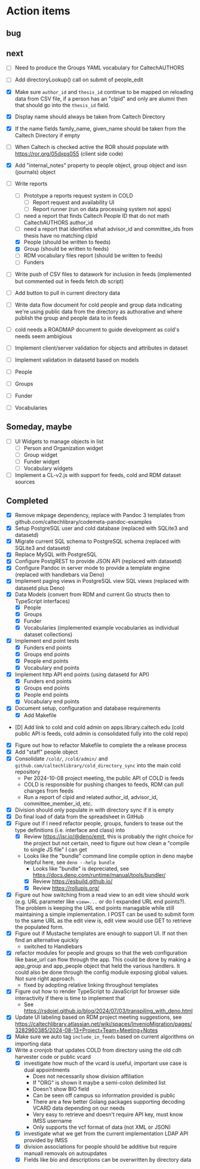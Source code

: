 
Action items
============

bug
---


next
----

- [ ] Need to produce the Groups YAML vocabulary for CaltechAUTHORS
- [ ] Add directoryLookup() call on submit of people_edit
- [X] Make sure `author_id` and `thesis_id` continue to be mapped on reloading data from CSV file, if a person has an "clpid" and only are alumni then that should go into the `thesis_id` field.
- [X] Display name should always be taken from Caltech Directory
- [X] If the name fields family_name, given_name should be taken from the Caltech Directory if empty
- [ ] When Caltech is checked active the ROR should populate with https://ror.org/05dxps055 (client side code)
- [X] Add "internal_notes" property to people object, group object and issn (journals) object
- [ ] Write reports
  - [ ] Prototype a reports request system in COLD
    - [ ] Report request and availability UI
    - [ ] Report runner (run on data processing system not apps)
  - [ ] need a report that finds Caltech People ID that do not math CaltechAUTHORS author_id
  - [ ] need a report that identifies what advisor_id and committee_ids from thesis have no matching clpid
  - [X] People (should be written to feeds)
  - [X] Group  (should be written to feeds)
  - [ ] RDM vocabulary files report (should be written to feeds)
  - [ ] Funders
- [ ] Write push of CSV files to datawork for inclusion in feeds (implemented but commented out in feeds fetch db script)
- [ ] Add button to pull in current directory data
- [ ] Write data flow document for cold people and group data indicating we're using public data from the directory as authorative and where publish the group and people data to in feeds
- [ ] cold needs a ROADMAP document to guide development as cold's needs seem ambigious
- [ ] Implement client/server validation for objects and attributes in dataset
 - [ ] Implement validation in datasetd based on models
 - [ ] People
 - [ ] Groups
 - [ ] Funder
 - [ ] Vocabularies


Someday, maybe
--------------

- [ ] UI Widgets to manage objects in list
  - [ ] Person and Organization widget
  - [ ] Group widget
  - [ ] Funder widget
  - [ ] Vocabulary widgets
- [ ] Implement a CL-v2.js with support for feeds, cold and RDM dataset sources

## Completed

- [x] Remove mkpage dependency, replace with Pandoc 3 templates from github.com/caltechlibrary/codemeta-pandoc-examples
- [X] Setup PostgreSQL user and cold database (replaced with SQLite3 and datasetd)
- [X] Migrate current SQL schema to PostgreSQL schema (replaced with SQLite3 and datasetd)
- [X] Replace MySQL with PostgreSQL
- [X] Configure PostgREST to provide JSON API (replaced with datasetd)
- [X] Configure Pandoc in server mode to provide a template engine (replaced with handlebars via Deno)
- [X] Implement paging views in PostgreSQL view SQL views (replaced with datasetd plus Deno)
- [X] Data Models (convert from RDM and current Go structs then to TypeScript interfaces)
  - [X] People
  - [X] Groups
  - [X] Funder
  - [X] Vocabularies (implemented example vocabularies as individual dataset collections)
- [X] Implement end point tests
  - [X] Funders end points
  - [X] Groups end points
  - [X] People end points
  - [X] Vocabulary end points
- [X] Implement http API end points (using datasetd for API)
  - [X] Funders end points
  - [X] Groups end points
  - [X] People end points
  - [X] Vocabulary end points
- [X] Document setup, configuration and database requirements
  - [X] Add Makefile
- [D] Add link to cold and cold admin on apps.library.caltech.edu (cold public API is feeds, cold admin is consolidated fully into the cold repo)
- [X] Figure out how to refactor Makefile to complete the a release process
- [X] Add "staff" people object
- [X] Consolidate `/cold/`, `/cold/admin/` and `github.com/caltechlibrary/cold_directory_sync` into the main cold repository
  - Per 2024-10-08 project meeting, the public API of COLD is feeds
  - COLD is responsible for pushing changes to feeds, RDM can pull changes from feeds
  - Run a report of clpid and related author_id, advisor_id, committee_member_id, etc.
- [X] Division should only populate in with directory sync if it is empty
- [X] Do final load of data from the spreadsheet in GitHub
- [X] Figure out if I need refactor people, groups, funders to tease out the type definitions (i.e. interface and class) into 
  - [X] Review https://jsr.io/@deno/emit, this is probably the right choice for the project but not certain, need to figure out how clean a "compile to single JS file" I can get
  - Looks like the "bundle" command line compile option in deno maybe helpful here, see `deno --help bundle`
    - Looks like "bundle" is depreciated, see https://docs.deno.com/runtime/manual/tools/bundler/
    - [X] Review https://esbuild.github.io/
    - [X] Review https://rollupjs.org/
- [X] Figure out how switching from a read view to an edit view should work (e.g. URL parameter like `view=...` or do I expanded URL end points?). The problem is keeping the URL end points managable while still maintaining a simple implementation. I POST can be used to submit form to the same URL as the edit view is, edit view would use GET to retrieve the populated form. 
- [X] Figure out if Mustache templates are enough to support UI. If not then find an alternative quickly
    - switched to Handlebars
- [X] refactor modules for people and groups so that the web configuration like base\_url can flow through the app. This could be done by making a app\_group and app\_people object that held the various handlers. It could also be done through the config module exposing global values. Not sure right approach.
  - fixed by adopting relative linking throughout templates
- [X] Figure out how to render TypeScript to JavaScript for browser side interactivity if there is time to implement that
    - See https://rsdoiel.github.io/blog/2024/07/03/transpiling_with_deno.html
- [X] Update UI labeling based on RDM project meeting suggestions, see https://caltechlibrary.atlassian.net/wiki/spaces/InvenioMigration/pages/3282960385/2024-08-13+Project+Team+Meeting+Notes
- [X] Make sure we auto tag `include_in_feeds` based on current algorithms on importing data
- [X] Write a cronjob that updates COLD from directory using the old cdh harvester code or public vcard
  - [X] investigate how much of the vcard is useful, important use case is dual appointments
    - Does not necessarily show division affiliation
    - If "ORG" is shown it maybe a semi-colon delimited list
    - Doesn't show BIO field
    - Can be seen off campus so information provided is public
    - There are a few better Golang packages supporting decoding VCARD data depending on our needs
    - Very easy to retrieve and doesn't require API key, must know IMSS username
    - Only supports the vcf format of data (not XML or JSON)
  - [X] investigate what we get from the current implementation LDAP API provided by IMSS
  - [X] division associations for people should be additive but require manuall removals on autoupdates
  - [X] Fields like bio and descriptions can be overwritten by directory data

